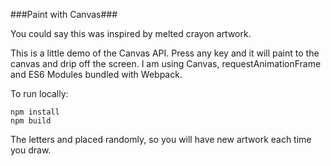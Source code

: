 ###Paint with Canvas###

You could say this was inspired by melted crayon artwork.

This is a little demo of the Canvas API. Press any key and it will paint to the canvas and drip off the screen. I am using Canvas, requestAnimationFrame and ES6 Modules bundled with Webpack.

To run locally:

    npm install
    npm build
    
The letters and placed randomly, so you will have new artwork each time you draw.
